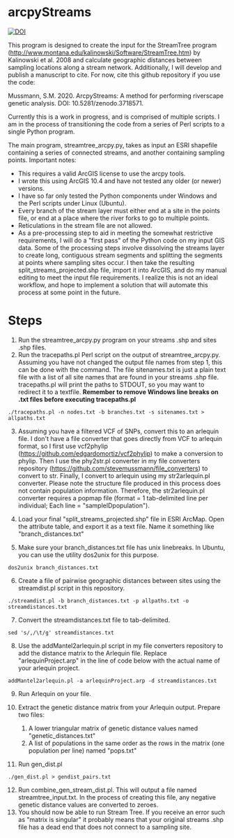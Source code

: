 # arcpyStreams

[![DOI](https://zenodo.org/badge/79284049.svg)](https://zenodo.org/badge/latestdoi/79284049)

This program is designed to create the input for the StreamTree program (http://www.montana.edu/kalinowski/Software/StreamTree.htm) by Kalinowski et al. 2008 and calculate geographic distances between sampling locations along a stream network. Additionally, I will develop and publish a manuscript to cite. For now, cite this github repository if you use the code:

Mussmann, S.M. 2020. ArcpyStreams: A method for performing riverscape genetic analysis. DOI: 10.5281/zenodo.3718571.

Currently this is a work in progress, and is comprised of multiple scripts.  I am in the process of transitioning the code from a series of Perl scripts to a single Python program.

The main program, streamtree_arcpy.py, takes as input an ESRI shapefile containing a series of connected streams, and another containing sampling points.
Important notes:
* This requires a valid ArcGIS license to use the arcpy tools.  
* I wrote this using ArcGIS 10.4 and have not tested any older (or newer) versions.
* I have so far only tested the Python components under Windows and the Perl scripts under Linux (Ubuntu).
* Every branch of the stream layer must either end at a site in the points file, or end at a place where the river forks to go to multiple points.
* Reticulations in the stream file are not allowed.
* As a pre-processing step to aid in meeting the somewhat restrictive requirements, I will do a "first pass" of the Python code on my input GIS data.  Some of the processing steps involve dissolving the streams layer to create long, contiguous stream segments and splitting the segments at points where sampling sites occur.  I then take the resulting split_streams_projected.shp file, import it into ArcGIS, and do my manual editing to meet the input file requirements.  I realize this is not an ideal workflow, and hope to implement a solution that will automate this process at some point in the future.  

# Steps
1. Run the streamtree_arcpy.py program on your streams .shp and sites .shp files.
2. Run the tracepaths.pl Perl script on the output of streamtree_arcpy.py.  Assuming you have not changed the output file names from step 1, this can be done with the command.  The file sitenames.txt is just a plain text file with a list of all site names that are found in your streams .shp file.  tracepaths.pl will print the paths to STDOUT, so you may want to redirect it to a textfile. **Remember to remove Windows line breaks on .txt files before executing tracepaths.pl**
```
./tracepaths.pl -n nodes.txt -b branches.txt -s sitenames.txt > allpaths.txt
```
3. Assuming you have a filtered VCF of SNPs, convert this to an arlequin file. I don't have a file converter that goes directly from VCF to arlequin format, so I first use vcf2phylip (https://github.com/edgardomortiz/vcf2phylip) to make a conversion to phylip. Then I use the phy2str.pl converter in my file converters repository (https://github.com/stevemussmann/file_converters) to convert to str. Finally, I convert to arlequin using my str2arlequin.pl converter. Please note the structure file produced in this process does not contain population information. Therefore, the str2arlequin.pl converter requires a popmap file (format = 1 tab-delimited line per individual; Each line = "sampleID<tab>population"). 
   
4. Load your final "split_streams_projected.shp" file in ESRI ArcMap. Open the attribute table, and export it as a text file. Name it something like "branch_distances.txt"

5. Make sure your branch_distances.txt file has unix linebreaks. In Ubuntu, you can use the utility dos2unix for this purpose.
```
dos2unix branch_distances.txt 
```

6. Create a file of pairwise geographic distances between sites using the streamdist.pl script in this repository.
```
./streamdist.pl -b branch_distances.txt -p allpaths.txt -o streamdistances.txt
```
    
7. Convert the streamdistances.txt file to tab-delimited.
```
sed 's/,/\t/g' streamdistances.txt
```

8. Use the addMantel2arlequin.pl script in my file converters repository to add the distance matrix to the Arlequin file. Replace "arlequinProject.arp" in the line of code below with the actual name of your arlequin project.
```
addMantel2arlequin.pl -a arlequinProject.arp -d streamdistances.txt
```

9. Run Arlequin on your file.
    
10. Extract the genetic distance matrix from your Arlequin output.  Prepare two files:
    1. A lower triangular matrix of genetic distance values named "genetic_distances.txt"
    2. A list of populations in the same order as the rows in the matrix (one population per line) named "pops.txt"
    
11. Run gen_dist.pl
```
./gen_dist.pl > gendist_pairs.txt
```
12. Run combine_gen_stream_dist.pl.  This will output a file named streamtree_input.txt.  In the process of creating this file, any negative genetic distance values are converted to zeroes.  
13. You should now be able to run Stream Tree.  If you receive an error such as "matrix is singular" it probably means that your original streams .shp file has a dead end that does not connect to a sampling site.
